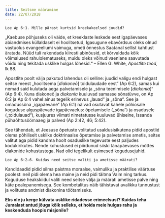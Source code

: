 ```yaml
---
title: Seitsme määramine
date: 22/07/2018
---
```


`Loe Ap 6:1. Mille pärast kurtsid kreekakeelsed juudid?`

„Kaebuse põhjuseks oli väide, et kreeklaste leskede eest igapäevases abiandmises
küllaldaselt ei hoolitsetud, Igasugune ebavõrdsus oleks olnud vastuolus
evangeeliumi vaimuga, ometi õnnestus Saatanal sellist kahtlust äratada. Nüüd
tuli rakendada kiiresti abinõusid, et kõrvaldada kõik võimalused rahulolematuseks,
muidu oleks võinud vaenlane saavutada võidu ning tekitada usklike hulgas
lõhesid.“ – Ellen G. White, _Apostlite teod_, lk 88.

Apostlite poolt välja pakutud lahendus oli selline: juudid valigu endi hulgast seitse
meest „hoolitsema [_diakoneō_] toidulaudade eest“ (Ap 6:2), samas kui nemad said
kulutada aega palvetamisele ja „sõna teenimisele [_diakonia_]“ (Ap 6:4). Kuna diakoneō
ja _diakonia_ kuuluvad samasse sõnatüvve, on Ap 6:2 ja Ap 6:4 vahel ainus
tegelik erinevus „lauad“ ja „sõna“. See ja omadussõna „igapäevane“ (Ap 6:1) näivad
osutavat kahele põhiosale koguduse alguspäevade igapäevaelus: õpetamisele
(„sõna“) ja osadusele („toidulauad“), kusjuures viimati nimetatusse kuuluvad
ühiseine, Issanda pühaõhtusöömaaeg ja palved (Ap 2:42, 46; 5:42).

See tähendab, et Jeesuse õpetuste volitatud usaldusisikutena pidid apostlid
olema põhiliselt usklike doktrinaalse õpetamise ja palvetamise ametis, seitse
valitut aga pidid kandma hoolt osaduslike tegevuste eest paljudes kodukirikutes.
Nende kohustused ei piirdunud siiski tänapäevases mõttes diakonide kohustustega.
Nad olid tegelikult esimesed kogudusejuhid.

`Loe Ap 6:2–6. Kuidas need seitse valiti ja ametisse määrati?`

Kandidaadid pidid silma paistma moraalse, vaimuliku ja praktilise väärtuse poolest:
neil pidi olema hea maine ja neid pidi täitma Vaim ning tarkus. Koguduse
heakskiidul valiti need seitse välja ja määrati ametisse palve ning käte pealepanemisega.
See kombetalitus näib tähistavat avalikku tunnustust ja volituste
andmist diakonina töötamiseks.

**Eks ole ju kerge külvata usklike ridadesse erimeelsust? Kuidas teha Jumalast
antud jõuga kõik selleks, et hoida meie hulgas rahu ja keskenduda
hoopis misjonile?**
